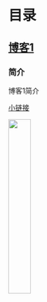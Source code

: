# 目录

## [博客1](https://github.com/dase314ecnu/huiqihu.github.io/tree/master/template/readme.md)
### 简介
<!-- 博客简介  -->
博客1简介
<!-- 其他链接 -->
[小链接](https://github.com/dase314ecnu/huiqihu.github.io/blob/master/template/1.md)
<!-- 链接图片 -->
<img src="rdma-redis.jpg" width="30%" height="30%"></img>
